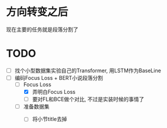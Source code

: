 # 方向转变之后

现在主要的任务就是段落分割了

# TODO

- [ ] 找个小型数据集实验自己的Transformer, 用LSTM作为BaseLine
- [ ] 编码Focus Loss + BERT小说段落分割
  - [ ] Focus Loss
    - [X] 弄明白Focus Loss
    - [ ] 要对FL和BCE做个对比, 不过是实装时候的事情了
  - [ ] 准备数据集
    - [ ] 将小节title去掉

